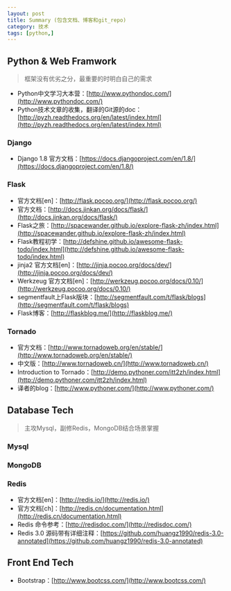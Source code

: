 ```yaml
---
layout: post                                  
title: Summary (包含文档、博客和git_repo)
category: 技术                                  
tags: [python,]                                   
---
```


## Python & Web Framwork
> 框架没有优劣之分，最重要的时明白自己的需求

* Python中文学习大本营：[http://www.pythondoc.com/](http://www.pythondoc.com/)
* Python技术文章的收集，翻译的Git源的doc：[http://pyzh.readthedocs.org/en/latest/index.html](http://pyzh.readthedocs.org/en/latest/index.html)
### Django
* Django 1.8 官方文档：[https://docs.djangoproject.com/en/1.8/](https://docs.djangoproject.com/en/1.8/)

### Flask
* 官方文档[en]：[http://flask.pocoo.org/](http://flask.pocoo.org/)
* 官方文档：[http://docs.jinkan.org/docs/flask/](http://docs.jinkan.org/docs/flask/)
* Flask之旅：[http://spacewander.github.io/explore-flask-zh/index.html](http://spacewander.github.io/explore-flask-zh/index.html)
* Flask教程初学：[http://defshine.github.io/awesome-flask-todo/index.html](http://defshine.github.io/awesome-flask-todo/index.html)
* jinja2 官方文档[en]：[http://jinja.pocoo.org/docs/dev/](http://jinja.pocoo.org/docs/dev/)
* Werkzeug 官方文档[en]：[http://werkzeug.pocoo.org/docs/0.10/](http://werkzeug.pocoo.org/docs/0.10/)
* segmentfault上Flask版块：[http://segmentfault.com/t/flask/blogs](http://segmentfault.com/t/flask/blogs)
* Flask博客：[http://flaskblog.me/](http://flaskblog.me/)

### Tornado
* 官方文档：[http://www.tornadoweb.org/en/stable/](http://www.tornadoweb.org/en/stable/)
* 中文版：[http://www.tornadoweb.cn/](http://www.tornadoweb.cn/)
* Introduction to Tornado：[http://demo.pythoner.com/itt2zh/index.html](http://demo.pythoner.com/itt2zh/index.html)
* 译者的blog：[http://www.pythoner.com/](http://www.pythoner.com/)

## Database Tech
> 主攻Mysql，副修Redis，MongoDB结合场景掌握
### Mysql

### MongoDB

### Redis
* 官方文档[en]：[http://redis.io/](http://redis.io/)
* 官方文档[ch]：[http://redis.cn/documentation.html](http://redis.cn/documentation.html)
* Redis 命令参考：[http://redisdoc.com/](http://redisdoc.com/)
* Redis 3.0 源码带有详细注释：[https://github.com/huangz1990/redis-3.0-annotated](https://github.com/huangz1990/redis-3.0-annotated)

## Front End Tech
* Bootstrap：[http://www.bootcss.com/](http://www.bootcss.com/)